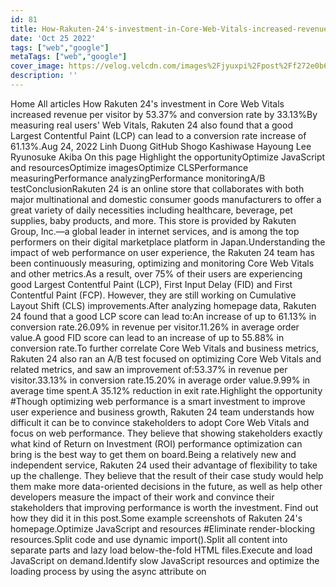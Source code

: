 ```yaml
---
id: 81
title: How-Rakuten-24's-investment-in-Core-Web-Vitals-increased-revenue-per-visitor-by-53.37%-and-conversion-rate-by-33.13%
date: 'Oct 25 2022'
tags: ["web","google"]
metaTags: ["web","google"]
cover_image: https://velog.velcdn.com/images%2Fjyuxpi%2Fpost%2Ff272e0b6-0bd0-4e34-80f5-ab2cde66ea48%2Fimage.png
description: ''
---
```


 Home  All articles How Rakuten 24's investment in Core Web Vitals increased revenue per visitor by 53.37% and conversion rate by 33.13%By measuring real users' Web Vitals, Rakuten 24 also found that a good Largest Contentful Paint (LCP) can lead to a conversion rate increase of 61.13%.Aug 24, 2022   Linh Duong GitHub   Shogo Kashiwase    Hayoung Lee    Ryunosuke Akiba On this page Highlight the opportunityOptimize JavaScript and resourcesOptimize imagesOptimize CLSPerformance measuringPerformance analyzingPerformance monitoringA/B testConclusionRakuten 24 is an online store that collaborates with both major multinational and domestic consumer goods manufacturers to offer a great variety of daily necessities including healthcare, beverage, pet supplies, baby products, and more. This store is provided by Rakuten Group, Inc.—a global leader in internet services, and is among the top performers on their digital marketplace platform in Japan.Understanding the impact of web performance on user experience, the Rakuten 24 team has been continuously measuring, optimizing and monitoring Core Web Vitals and other metrics.As a result, over 75% of their users are experiencing good Largest Contentful Paint (LCP), First Input Delay (FID) and First Contentful Paint (FCP). However, they are still working on Cumulative Layout Shift (CLS) improvements.After analyzing homepage data, Rakuten 24 found that a good LCP score can lead to:An increase of up to 61.13% in conversion rate.26.09% in revenue per visitor.11.26% in average order value.A good FID score can lead to an increase of up to 55.88% in conversion rate.To further correlate Core Web Vitals and business metrics, Rakuten 24 also ran an A/B test focused on optimizing Core Web Vitals and related metrics, and saw an improvement of:53.37% in revenue per visitor.33.13% in conversion rate.15.20% in average order value.9.99% in average time spent.A 35.12% reduction in exit rate.Highlight the opportunity #Though optimizing web performance is a smart investment to improve user experience and business growth, Rakuten 24 team understands how difficult it can be to convince stakeholders to adopt Core Web Vitals and focus on web performance. They believe that showing stakeholders exactly what kind of Return on Investment (ROI) performance optimization can bring is the best way to get them on board.Being a relatively new and independent service, Rakuten 24 used their advantage of flexibility to take up the challenge. They believe that the result of their case study would help them make more data-oriented decisions in the future, as well as help other developers measure the impact of their work and convince their stakeholders that improving performance is worth the investment. Find out how they did it in this post.Some example screenshots of Rakuten 24's homepage.Optimize JavaScript and resources #Eliminate render-blocking resources.Split code and use dynamic import().Split all content into separate parts and lazy load below-the-fold HTML files.Execute and load JavaScript on demand.Identify slow JavaScript resources and optimize the loading process by using the async attribute on <script> tags and establishing early connections to important origins (Resource hints such as dns-prefetch, preconnect, and preload).Remove unused code, and minify and compress code.Use a CDN.Control caching using Service Worker with Workbox.Optimize images #Lazy load below-the-fold images.Optimize images with a CDN, deliver properly sized images, compress images, and adopt the right image formats for the job (WebP, SVG, Web Fonts).Optimize CLS #Use CSS aspect-ratio to reserve the required space for images while the images are loading.Use CSS min-height to minimize layout shifts while elements are lazy loaded.Performance measuring #Besides using PageSpeed Insights to audit their website, the team wanted to find a better way to know what the users are actually experiencing in the field. Therefore, Rakuten 24 decided to use the web-vitals JavaScript library to measure Core Web Vitals and other metrics in the field and send the data to inhouse analytics tool.Performance analyzing #The team analyzed the collected field data to determine if there is any correlation between the Core Web Vitals and the key business metrics. They found out that the converted users tend to experience a better LCP than the users who didn’t convert.The collected data also revealed that:A good LCP can lead to an increase of up to 61.13% in conversion rate, 26.09% in revenue per visitor, and 11.26% in average order value.A good FID can lead to an increase of up to 55.88% in conversion rate compared to the overall average data.The impact of LCP on conversion rate.The impact of LCP on revenue per visitor.The impact of LCP on average order value.The impact of FID on conversion rate.Performance monitoring #The team built a performance monitoring dashboard using the data collected in the field and business intelligence tool. This is important for monitoring progress and preventing regressions.Performance monitoring dashboard.A/B test #Believing that A/B tests are a good way to measure the business impact of performance optimizations, the team optimized one of their landing pages for Core Web Vitals then compared the optimized version with the original page via A/B test for a month. They picked a landing page with significant traffic and conversion so that the test could achieve meaningful results. During the test duration, 50% of the traffic was sent to the optimized landing page (version A), and 50% was sent to the original page (version B). The only difference between version A and version B was that version A was optimized for Core Web Vitals and there were no other functional or visual differences.The optimized version A finished loading 0.4 seconds earlier in the mobile load test and shows no significant layout shift. In fact, the CLS of version A improved by 92.72% compared to version B. Other Web Vitals scores also improved: FID improved by 7.95%, FCP improved by 8.45%, and TTFB improved by 18.03%.Mobile load test result of version A and version B.Comparing the optimized version A to the unoptimized version B, Rakuten 24 found that version A brings about:53.37% increase in revenue per visitor.33.13% increase in conversion rate.15.20% increase in average order value.9.99% increase in average time spent.35.12% reduction in exit rate.Conclusion #Web performance optimization is challenging but rewarding. By taking a data-driven approach, Rakuten 24 has successfully delivered better user experience as well as measured positive impact on their business. Understanding that this is just a part of the journey not the destination, they will continue improving their website to provide online shoppers with more delightful experiences.Optimization requires a joint effort and developers do not have to be alone on this journey. By sharing their struggles and achievements, Rakuten 24 hopes that more developers can use Core Web Vitals data to develop a mutual understanding with stakeholders then work together towards high-quality user experience and business growth.Case StudyWeb Vitals Last updated: Aug 24, 2022  —  Improve article   Return to all articles   Share   subscribe 
